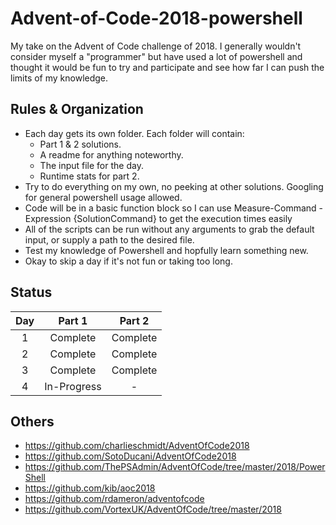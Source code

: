 # Advent-of-Code-2018-powershell

My take on the Advent of Code challenge of 2018. I generally wouldn't consider myself a "programmer" but have used a lot of powershell and thought it would be fun to try and participate and see how far I can push the limits of my knowledge.

## Rules & Organization

* Each day gets its own folder. Each folder will contain:
  * Part 1 & 2 solutions.
  * A readme for anything noteworthy.
  * The input file for the day.
  * Runtime stats for part 2.
* Try to do everything on my own, no peeking at other solutions. Googling for general powershell usage allowed.
* Code will be in a basic function block so I can use Measure-Command -Expression {SolutionCommand} to get the execution times easily
* All of the scripts can be run without any arguments to grab the default input, or supply a path to the desired file.
* Test my knowledge of Powershell and hopfully learn something new.
* Okay to skip a day if it's not fun or taking too long.

## Status

| Day | Part 1      | Part 2   |
| :-: | :---------: | :------: |
| 1   | Complete    | Complete |
| 2   | Complete    | Complete |
| 3   | Complete    | Complete |
| 4   | In-Progress | -        |

## Others

* https://github.com/charlieschmidt/AdventOfCode2018
* https://github.com/SotoDucani/AdventOfCode2018
* https://github.com/ThePSAdmin/AdventOfCode/tree/master/2018/PowerShell
* https://github.com/kib/aoc2018
* https://github.com/rdameron/adventofcode
* https://github.com/VortexUK/AdventOfCode/tree/master/2018